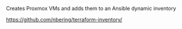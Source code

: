 Creates Proxmox VMs and adds them to an Ansible dynamic inventory

https://github.com/nbering/terraform-inventory/